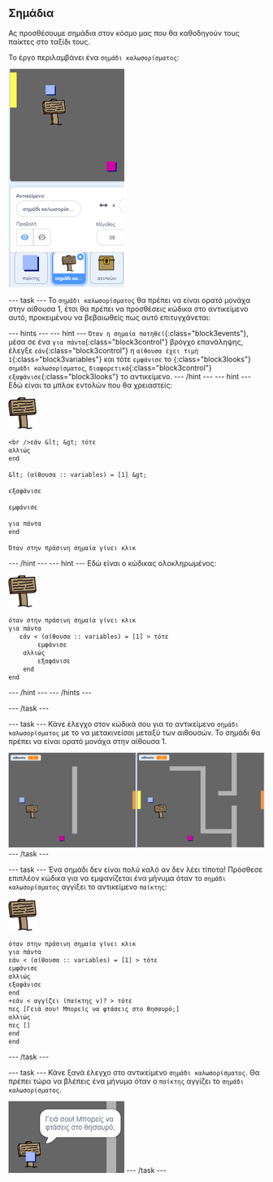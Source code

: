 ## Σημάδια

Ας προσθέσουμε σημάδια στον κόσμο μας που θα καθοδηγούν τους παίκτες στο ταξίδι τους.

Το έργο περιλαμβάνει ένα `σημάδι καλωσορίσματος`:

![screenshot](images/world-sign.png)

--- task --- Το `σημάδι καλωσορίσματος` θα πρέπει να είναι ορατό μονάχα στην αίθουσα 1, έτσι θα πρέπει να προσθέσεις κώδικα στο αντικείμενο αυτό, προκειμένου να βεβαιωθείς πως αυτό επιτυγχάνεται:

--- hints ---
 --- hint --- `Όταν η σημαία πατηθεί`{:class="block3events"}, μέσα σε ένα `για πάντα`{:class="block3control"} βρόγχο επανάληψης, έλεγξε `εάν`{:class="block3control"} η `αίθουσα έχει τιμή 1`{:class="block3variables"} και τότε `εμφάνισε` το {:class="block3looks"} `σημάδι καλωσορίσματος`, `διαφορετικά`{:class="block3control"} `εξαφάνισε`{:class="block3looks"} το αντικείμενο.
--- /hint ---
 --- hint --- Εδώ είναι τα μπλοκ εντολών που θα χρειαστείς:

![σημάδι](images/sign.png)

```blocks3
<br />εάν &lt; &gt; τότε
αλλιώς
end

&lt; (αίθουσα :: variables) = [1] &gt;

εξαφάνισε

εμφάνισε

για πάντα
end

Όταν στην πράσινη σημαία γίνει κλικ

```

--- /hint --- --- hint --- Εδώ είναι ο κώδικας ολοκληρωμένος:

![σημάδι](images/sign.png)

```blocks3
όταν στην πράσινη σημαία γίνει κλικ
για πάντα
   εάν < (αίθουσα :: variables) = [1] > τότε
        εμφάνισε
    αλλιώς
        εξαφάνισε
    end
end
```

--- /hint --- --- /hints ---

--- /task ---

--- task --- Κάνε έλεγχο στον κώδικά σου για το αντικείμενο `σημάδι καλωσορίσματος` με το να μετακινείσαι μεταξύ των αιθουσών. Το σημάδι θα πρέπει να είναι ορατό μονάχα στην αίθουσα 1.

![screenshot](images/world-sign-test.png) --- /task ---

--- task --- Ένα σημάδι δεν είναι πολύ καλό αν δεν λέει τίποτα! Πρόσθεσε επιπλέον κώδικα για να εμφανίζεται ένα μήνυμα όταν το `σημάδι καλωσορίσματος` αγγίξει το αντικείμενο `παίκτης`:

![σημάδι](images/sign.png)

```blocks3
όταν στην πράσινη σημαία γίνει κλικ
για πάντα
εάν < (αίθουσα :: variables) = [1] > τότε
εμφάνισε
αλλιώς
εξαφάνισε
end
+εάν < αγγίζει (παίκτης v)? > τότε
πες [Γειά σου! Μπορείς να φτάσεις στο θησαυρό;]
αλλιώς
πες []
end
end
```

--- /task ---

--- task --- Κάνε ξανά έλεγχο στο αντικείμενο `σημάδι καλωσορίσματος`. Θα πρέπει τώρα να βλέπεις ένα μήνυμα όταν ο `παίκτης` αγγίζει το `σημάδι καλωσορίσματος`.

![screenshot](images/world-sign-test2.png) --- /task ---